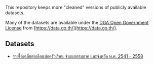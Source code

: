 This repository keeps more "cleaned" versions of publicly available
datasets.

Many of the datasets are available under the [DGA Open Government License](https://data.go.th/TermsAndConditions.aspx) from [https://data.go.th/](https://data.go.th/).

## Datasets 

* [รายได้เฉลี่ยต่อเดือนต่อครัวเรือน จำแนกตามภาค และจังหวัด พ.ศ. 2541 - 2558](average-income-41-58/)